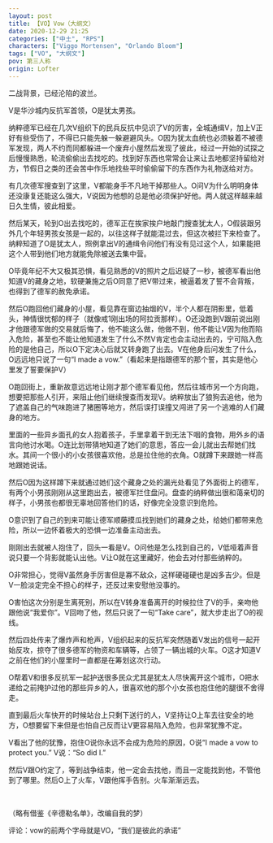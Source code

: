 ```yaml
---
layout: post
title: 【VO】Vow（大纲文）
date: 2020-12-29 21:25
categories: ["中土", "RPS"]
characters: ["Viggo Mortensen", "Orlando Bloom"]
tags: ["VO", "大纲文"]
pov: 第三人称
origin: Lofter
---
```


二战背景，已经沦陷的波兰。

V是华沙城内反抗军首领，O是犹太男孩。

纳粹德军已经在几次V组织下的民兵反抗中见识了V的厉害，全城通缉V，加上V正好有些受伤了，不得已只能先躲一躲避避风头。O因为犹太血统也必须躲着不被德军发现，两人不约而同都躲进一个废弃小屋然后发现了彼此，经过一开始的试探之后慢慢熟悉，轮流偷偷出去找吃的。找到好东西也常常会让来让去地都坚持留给对方，节假日之类的还会苦中作乐地找些平时偷偷留下的东西作为礼物送给对方。

有几次德军搜查到了这里，V都能身手不凡地干掉那些人。O问V为什么明明身体还没康复还能这么强大，V说因为他想的总是他必须保护好他。两人就这样越来越日久生情，彼此相爱。

然后某天，轮到O出去找吃的，德军正在挨家挨户地敲门搜查犹太人，O假装跟另外几个年轻男孩女孩是一起的，以往这样子就能混过去，但这次被拦下来检查了。纳粹知道了O是犹太人，照例拿出V的通缉令问他们有没有见过这个人，如果能把这个人带到他们地方就能免除被送去集中营。

O毕竟年纪不大又极其恐惧，看见熟悉的V的照片之后迟疑了一秒，被德军看出他知道V的藏身之地，软硬兼施之后O同意了把V带过来，被逼着发了誓不会背叛，也得到了德军的赦免承诺。

然后O跑回他们藏身的小屋，看见靠在窗边抽烟的V，半个人都在阴影里，低着头，神情很忧郁的样子（就像戒1刚出场的阿拉贡那样）。O还没跑到V跟前说出刚才他跟德军做的交易就后悔了，他不能这么做，他做不到，他不能让V因为他而陷入危险，甚至也不能让他知道发生了什么不然V肯定也会主动出去的，宁可陷入危险的是他自己，所以O下定决心后就又转身跑了出去。V在他身后问发生了什么，O远远地只说了一句“I made a vow.”（看起来是指跟德军的那个誓，其实是他心里发了誓要保护V）

O跑回街上，重新故意远远地让刚才那个德军看见他，然后往城市另一个方向跑，想要把那些人引开，来阻止他们继续搜查而发现V。纳粹放出了狼狗去追他，他为了遮盖自己的气味跑进了猪圈等地方，然后误打误撞又闯进了另一个逃难的人们藏身的地方。

里面的一些异乡面孔的女人抱着孩子，手里拿着干到无法下咽的食物，用外乡的语言向他讨水喝。O连比划带猜地知道了她们的意思，答应一会儿就出去帮她们找水。其间一个很小的小女孩很喜欢他，总是拉住他的衣角。O就蹲下来跟她一样高地跟她说话。

然后O因为这样蹲下来就通过她们这个藏身之处的漏光处看见了外面街上的德军，有两个小男孩刚刚从这里跑出去，被德军拦住盘问。盘查的纳粹做出很和蔼亲切的样子，小男孩也都很无辜地回答他们的话，好像完全没意识到危险。

O意识到了自己的到来可能让德军顺藤摸瓜找到她们的藏身之处，给她们都带来危险，所以一边怀着极大的恐惧一边准备主动出去。

刚刚出去就被人抱住了，回头一看是V。O问他是怎么找到自己的，V低哑着声音说只要一个背影就能认出他。V让O就在这里藏好，他会去对付那些纳粹的。

O非常担心，觉得V虽然身手厉害但是寡不敌众，这样硬碰硬也是凶多吉少。但是V一脸淡定完全不担心的样子，还反过来安慰他没事的。

O害怕这次分别是生离死别，所以在V转身准备离开的时候拉住了V的手，亲吻他跟他说“我爱你”。V回吻了他，然后只说了一句“Take care”，就大步走出了O的视线。

然后四处传来了爆炸声和枪声，V组织起来的反抗军突然随着V发出的信号一起开始反攻，掠夺了很多德军的物资和车辆等，占领了一辆出城的火车。O这才知道V之前在他们的小屋里时一直都是在筹划这次行动。

O帮着V和很多反抗军一起护送很多民众尤其是犹太人尽快离开这个城市，O把水递给之前掩护过他的那些异乡的人，很喜欢他的那个小女孩也抱住他的腿很不舍得走。

直到最后火车快开的时候站台上只剩下送行的人，V坚持让O上车去往安全的地方，O想要留下来但是也怕自己反而让V更容易陷入危险，也非常犹豫不定。

V看出了他的犹豫，抱住O说你永远不会成为危险的原因，O说“I made a vow to protect you.” V说：“So did I.”

然后V跟O约定了，等到战争结束，他一定会去找他，而且一定能找到他，不管他到了哪里。然后O上了火车，V跟他挥手告别。火车渐渐远去。

<br>

（略有借鉴《辛德勒名单》，改编自我的梦）

评论：vow的前两个字母就是VO，“我们是彼此的承诺”

